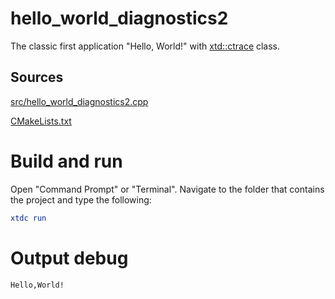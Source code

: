 # hello_world_diagnostics2

The classic first application "Hello, World!" with [xtd::ctrace](../../../../src/xtd.core/include/xtd/ctrace.h) class.

## Sources

[src/hello_world_diagnostics2.cpp](src/hello_world_diagnostics2.cpp)

[CMakeLists.txt](CMakeLists.txt)

# Build and run

Open "Command Prompt" or "Terminal". Navigate to the folder that contains the project and type the following:

```cmake
xtdc run
```

# Output debug

```
Hello,World!
```


